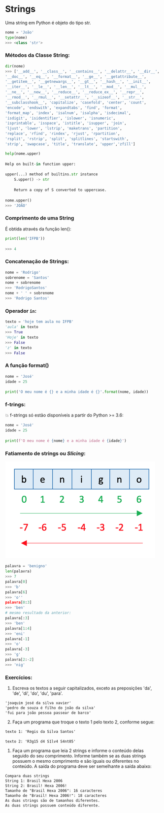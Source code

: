 # Strings

Uma string em Python é objeto do tipo str.

```python
nome = 'João'
type(nome)
>>> <class 'str'>
```

### Métodos da Classe String:

```python
dir(nome)
>>> ['__add__', '__class__', '__contains__', '__delattr__', '__dir__',
'__doc__', '__eq__', '__format__', '__ge__', '__getattribute__',
'__getitem__', '__getnewargs__', '__gt__', '__hash__', '__init__',
'__iter__', '__le__', '__len__', '__lt__', '__mod__', '__mul__',
'__ne__', '__new__', '__reduce__', '__reduce_ex__', '__repr__',
'__rmod__', '__rmul__', '__setattr__', '__sizeof__', '__str__',
'__subclasshook__', 'capitalize', 'casefold', 'center', 'count',
'encode', 'endswith', 'expandtabs', 'find', 'format',
'format_map', 'index', 'isalnum', 'isalpha', 'isdecimal',
'isdigit', 'isidentifier', 'islower', 'isnumeric',
'isprintable', 'isspace', 'istitle', 'isupper', 'join',
'ljust', 'lower', 'lstrip', 'maketrans', 'partition',
'replace', 'rfind', 'rindex', 'rjust', 'rpartition',
'rsplit', 'rstrip', 'split', 'splitlines', 'startswith',
'strip', 'swapcase', 'title', 'translate', 'upper','zfill']
```

```python
help(nome.upper)

Help on built-in function upper:

upper(...) method of builtins.str instance
    S.upper() -> str

    Return a copy of S converted to uppercase.
    
nome.upper()    
>>> 'JOÃO'
```

### Comprimento de uma String

É obtida através da função len():

```python
print(len('IFPB'))

>>> 4
```

### Concatenação de Strings:

```python
nome = 'Rodrigo'
sobrenome = 'Santos'
nome + sobrenome
>>> 'RodrigoSantos'
nome + ' ' + sobrenome
>>> 'Rodrigo Santos'
```

### Operador `in`:

```python
texto = 'hoje tem aula no IFPB'
'aula' in texto
>>> True
'Hoje' in texto
>>> False
'z' in texto
>>> False 
```

###  A função format()

```python
nome = 'José'
idade = 25

print('O meu nome é {} e a minha idade é {}'.format(nome, idade))
```

### f-trings:

💥  f-strings só estão disponíveis a partir do Python >= 3.6:

```python
nome = 'José'
idade = 25

print(f'O meu nome é {nome} e a minha idade é {idade}')
```

### Fatiamento de strings ou *Slicing*:

![](.pastes/2019-09-11-07-58-25.png)

```python
palavra = 'benigno'
len(palavra)
>>> 7
palavra[0]
>>> 'b'
palavra[6]
>>> 'o''
palavra[0:3]
>>> 'ben'
# mesmo resultado da anterior:
palavra[:3]
>>> 'ben'
palavra[1:4]
>>> 'eni'
palavra[-1]
>>> 'o'
palavra[-3]
>>> 'g'
palavra[2:-2]
>>> 'nig'
```

### Exercícios:

1. Escreva os textos a seguir capitalizados, exceto as preposições 'da', 'de', 'di', 'do', 'du', 'para'.

```
'joaquim josé da silva xavier'
'pedro de souza é filho do joão da silva'
'fui para joão pessoa passear de barco'
```

2. Faça um programa que troque o texto 1 pelo texto 2, conforme segue:

```
texto 1: 'Regis da Silva Santos'

texto 2: 'R3g15 d4 S1lv4 S4nt05'
```
1. Faça um programa que leia 2 strings e informe o conteúdo delas seguido do seu comprimento. Informe também se as duas strings possuem o mesmo comprimento e são iguais ou diferentes no conteúdo. A saída do programa deve ser semelhante a saída abaixo:
```
Compara duas strings
String 1: Brasil Hexa 2006
String 2: Brasil! Hexa 2006!
Tamanho de "Brasil Hexa 2006": 16 caracteres
Tamanho de "Brasil! Hexa 2006!": 18 caracteres
As duas strings são de tamanhos diferentes.
As duas strings possuem conteúdo diferente.
```